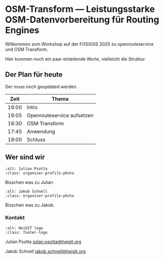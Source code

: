 # OSM-Transform — Leistungsstarke OSM-Datenvorbereitung für Routing Engines

Willkommen zum Workshop auf der FOSSGIS 2025 zu openrouteservice und OSM Transform.

Hier kommen noch ein paar einleitende Worte, vielleicht die Struktur.

## Der Plan für heute

Der muss noch geupdated werden.

| Zeit  | Thema                      |
|-------|----------------------------|
| 16:00 | Intro                      |
| 16:05 | Openrouteservice aufsetzen |
| 16:30 | OSM Transform              |
| 17:45 | Anwendung                  |
| 18:00 | Schluss                    |


## Wer sind wir


```{image} ./img/psotta.jpg
:alt: Julian Psotta
:class: organiser-profile-photo
```
Bisschen was zu Julian


<div style="clear: both"></div>

```{image} ./img/schnell.jpg
:alt: Jakob Schnell
:class: organiser-profile-photo
```

Bisschen was zu Jakob.


<div style="clear: both"></div>

### Kontakt

```{image} ./img/heigit_logo.png
:alt: HeiGIT logo
:class: footer-logo
```

Julian Psotta
[julian.psotta@heigit.org](mailto:julian.psotta@heigit.org)


Jakob Schnell
[jakob.schnell@heigit.org](mailto:jakob.schnell@heigit.org)
